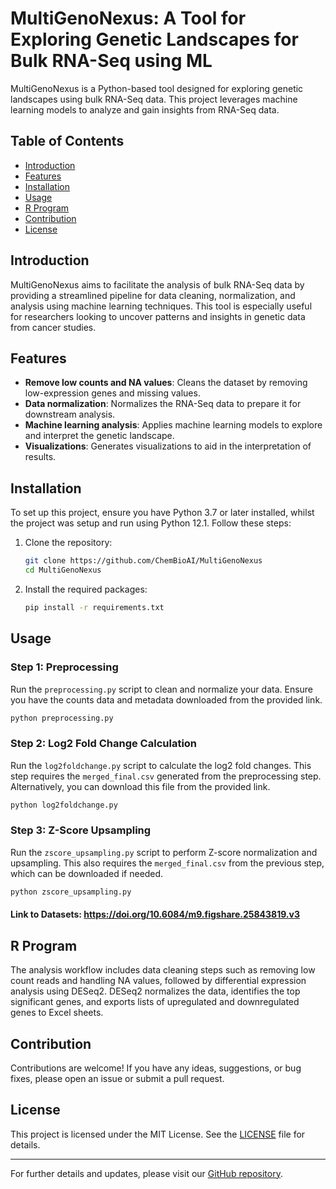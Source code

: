 # MultiGenoNexus: A Tool for Exploring Genetic Landscapes for Bulk RNA-Seq using ML

MultiGenoNexus is a Python-based tool designed for exploring genetic landscapes using bulk RNA-Seq data. This project leverages machine learning models to analyze and gain insights from RNA-Seq data.

## Table of Contents
- [Introduction](#introduction)
- [Features](#features)
- [Installation](#installation)
- [Usage](#usage)
- [R Program](#r-program)
- [Contribution](#contribution)
- [License](#license)

## Introduction
MultiGenoNexus aims to facilitate the analysis of bulk RNA-Seq data by providing a streamlined pipeline for data cleaning, normalization, and analysis using machine learning techniques. This tool is especially useful for researchers looking to uncover patterns and insights in genetic data from cancer studies.

## Features
- **Remove low counts and NA values**: Cleans the dataset by removing low-expression genes and missing values.
- **Data normalization**: Normalizes the RNA-Seq data to prepare it for downstream analysis.
- **Machine learning analysis**: Applies machine learning models to explore and interpret the genetic landscape.
- **Visualizations**: Generates visualizations to aid in the interpretation of results.

## Installation
To set up this project, ensure you have Python 3.7 or later installed, whilst the project was setup and run using Python 12.1. 
Follow these steps:

1. Clone the repository:
   ```bash
   git clone https://github.com/ChemBioAI/MultiGenoNexus
   cd MultiGenoNexus
   ```

2. Install the required packages:
   ```bash
   pip install -r requirements.txt
   ```

## Usage
### Step 1: Preprocessing
Run the `preprocessing.py` script to clean and normalize your data. Ensure you have the counts data and metadata downloaded from the provided link.
   ```bash
   python preprocessing.py
   ```

### Step 2: Log2 Fold Change Calculation
Run the `log2foldchange.py` script to calculate the log2 fold changes. This step requires the `merged_final.csv` generated from the preprocessing step. Alternatively, you can download this file from the provided link.
   ```bash
   python log2foldchange.py
   ```

### Step 3: Z-Score Upsampling
Run the `zscore_upsampling.py` script to perform Z-score normalization and upsampling. This also requires the `merged_final.csv` from the previous step, which can be downloaded if needed.
   ```bash
   python zscore_upsampling.py
   ```
#### Link to Datasets: https://doi.org/10.6084/m9.figshare.25843819.v3

## R Program
The analysis workflow includes data cleaning steps such as removing low count reads and handling NA values, followed by differential expression analysis using DESeq2. DESeq2 normalizes the data, identifies the top significant genes, and exports lists of upregulated and downregulated genes to Excel sheets.

## Contribution
Contributions are welcome! If you have any ideas, suggestions, or bug fixes, please open an issue or submit a pull request. 

## License
This project is licensed under the MIT License. See the [LICENSE](LICENSE) file for details.

---

For further details and updates, please visit our [GitHub repository](https://github.com/ChemBioAI/MultiGenoNexus).
